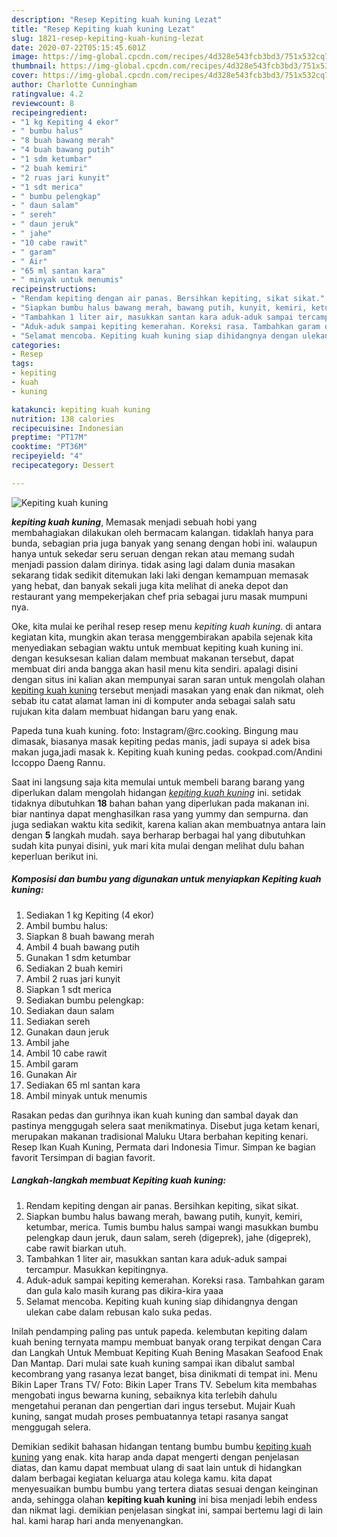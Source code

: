 ```yaml
---
description: "Resep Kepiting kuah kuning Lezat"
title: "Resep Kepiting kuah kuning Lezat"
slug: 1821-resep-kepiting-kuah-kuning-lezat
date: 2020-07-22T05:15:45.601Z
image: https://img-global.cpcdn.com/recipes/4d328e543fcb3bd3/751x532cq70/kepiting-kuah-kuning-foto-resep-utama.jpg
thumbnail: https://img-global.cpcdn.com/recipes/4d328e543fcb3bd3/751x532cq70/kepiting-kuah-kuning-foto-resep-utama.jpg
cover: https://img-global.cpcdn.com/recipes/4d328e543fcb3bd3/751x532cq70/kepiting-kuah-kuning-foto-resep-utama.jpg
author: Charlotte Cunningham
ratingvalue: 4.2
reviewcount: 8
recipeingredient:
- "1 kg Kepiting 4 ekor"
- " bumbu halus"
- "8 buah bawang merah"
- "4 buah bawang putih"
- "1 sdm ketumbar"
- "2 buah kemiri"
- "2 ruas jari kunyit"
- "1 sdt merica"
- " bumbu pelengkap"
- " daun salam"
- " sereh"
- " daun jeruk"
- " jahe"
- "10 cabe rawit"
- " garam"
- " Air"
- "65 ml santan kara"
- " minyak untuk menumis"
recipeinstructions:
- "Rendam kepiting dengan air panas. Bersihkan kepiting, sikat sikat."
- "Siapkan bumbu halus bawang merah, bawang putih, kunyit, kemiri, ketumbar, merica. Tumis bumbu halus sampai wangi masukkan bumbu pelengkap daun jeruk, daun salam, sereh (digeprek), jahe (digeprek), cabe rawit biarkan utuh."
- "Tambahkan 1 liter air, masukkan santan kara aduk-aduk sampai tercampur. Masukkan kepitingnya."
- "Aduk-aduk sampai kepiting kemerahan. Koreksi rasa. Tambahkan garam dan gula kalo masih kurang pas dikira-kira yaaa"
- "Selamat mencoba. Kepiting kuah kuning siap dihidangnya dengan ulekan cabe dalam rebusan kalo suka pedas."
categories:
- Resep
tags:
- kepiting
- kuah
- kuning

katakunci: kepiting kuah kuning 
nutrition: 138 calories
recipecuisine: Indonesian
preptime: "PT17M"
cooktime: "PT36M"
recipeyield: "4"
recipecategory: Dessert

---
```



![Kepiting kuah kuning](https://img-global.cpcdn.com/recipes/4d328e543fcb3bd3/751x532cq70/kepiting-kuah-kuning-foto-resep-utama.jpg)

<b><i>kepiting kuah kuning</i></b>, Memasak menjadi sebuah hobi yang membahagiakan dilakukan oleh bermacam kalangan. tidaklah hanya para bunda, sebagian pria juga banyak yang senang dengan hobi ini. walaupun hanya untuk sekedar seru seruan dengan rekan atau memang sudah menjadi passion dalam dirinya. tidak asing lagi dalam dunia masakan sekarang tidak sedikit ditemukan laki laki dengan kemampuan memasak yang hebat, dan banyak sekali juga kita melihat di aneka depot dan restaurant yang mempekerjakan chef pria sebagai juru masak mumpuni nya.

Oke, kita mulai ke perihal resep resep menu <i>kepiting kuah kuning</i>. di antara kegiatan kita, mungkin akan terasa menggembirakan apabila sejenak kita menyediakan sebagian waktu untuk membuat kepiting kuah kuning ini. dengan kesuksesan kalian dalam membuat makanan tersebut, dapat membuat diri anda bangga akan hasil menu kita sendiri. apalagi disini dengan situs ini kalian akan mempunyai saran saran untuk mengolah olahan <u>kepiting kuah kuning</u> tersebut menjadi masakan yang enak dan nikmat, oleh sebab itu catat alamat laman ini di komputer anda sebagai salah satu rujukan kita dalam membuat hidangan baru yang enak.

Papeda tuna kuah kuning. foto: Instagram/@rc.cooking. Bingung mau dimasak, biasanya masak kepiting pedas manis, jadi supaya si adek bisa makan juga,jadi masak k. Kepiting kuah kuning pedas. cookpad.com/Andini Iccoppo Daeng Rannu.


Saat ini langsung saja kita memulai untuk membeli barang barang yang diperlukan dalam mengolah hidangan <u><i>kepiting kuah kuning</i></u> ini. setidak tidaknya dibutuhkan <b>18</b> bahan bahan yang diperlukan pada makanan ini. biar nantinya dapat menghasilkan rasa yang yummy dan sempurna. dan juga sediakan waktu kita sedikit, karena kalian akan membuatnya antara lain dengan <b>5</b> langkah mudah. saya berharap berbagai hal yang dibutuhkan sudah kita punyai disini, yuk mari kita mulai dengan melihat dulu bahan keperluan berikut ini.

<!--inarticleads1-->

##### Komposisi dan bumbu yang digunakan untuk menyiapkan Kepiting kuah kuning:

1. Sediakan 1 kg Kepiting (4 ekor)
1. Ambil  bumbu halus:
1. Siapkan 8 buah bawang merah
1. Ambil 4 buah bawang putih
1. Gunakan 1 sdm ketumbar
1. Sediakan 2 buah kemiri
1. Ambil 2 ruas jari kunyit
1. Siapkan 1 sdt merica
1. Sediakan  bumbu pelengkap:
1. Sediakan  daun salam
1. Sediakan  sereh
1. Gunakan  daun jeruk
1. Ambil  jahe
1. Ambil 10 cabe rawit
1. Ambil  garam
1. Gunakan  Air
1. Sediakan 65 ml santan kara
1. Ambil  minyak untuk menumis


Rasakan pedas dan gurihnya ikan kuah kuning dan sambal dayak dan pastinya menggugah selera saat menikmatinya. Disebut juga ketam kenari, merupakan makanan tradisional Maluku Utara berbahan kepiting kenari. Resep Ikan Kuah Kuning, Permata dari Indonesia Timur. Simpan ke bagian favorit Tersimpan di bagian favorit. 

<!--inarticleads2-->

##### Langkah-langkah membuat Kepiting kuah kuning:

1. Rendam kepiting dengan air panas. Bersihkan kepiting, sikat sikat.
1. Siapkan bumbu halus bawang merah, bawang putih, kunyit, kemiri, ketumbar, merica. Tumis bumbu halus sampai wangi masukkan bumbu pelengkap daun jeruk, daun salam, sereh (digeprek), jahe (digeprek), cabe rawit biarkan utuh.
1. Tambahkan 1 liter air, masukkan santan kara aduk-aduk sampai tercampur. Masukkan kepitingnya.
1. Aduk-aduk sampai kepiting kemerahan. Koreksi rasa. Tambahkan garam dan gula kalo masih kurang pas dikira-kira yaaa
1. Selamat mencoba. Kepiting kuah kuning siap dihidangnya dengan ulekan cabe dalam rebusan kalo suka pedas.


Inilah pendamping paling pas untuk papeda. kelembutan kepiting dalam kuah bening ternyata mampu membuat banyak orang terpikat dengan Cara dan Langkah Untuk Membuat Kepiting Kuah Bening Masakan Seafood Enak Dan Mantap. Dari mulai sate kuah kuning sampai ikan dibalut sambal kecombrang yang rasanya lezat banget, bisa dinikmati di tempat ini. Menu Bikin Laper Trans TV/ Foto: Bikin Laper Trans TV. Sebelum kita membahas mengobati ingus bewarna kuning, sebaiknya kita terlebih dahulu mengetahui peranan dan pengertian dari ingus tersebut. Mujair Kuah kuning, sangat mudah proses pembuatannya tetapi rasanya sangat menggugah selera. 

Demikian sedikit bahasan hidangan tentang bumbu bumbu <u>kepiting kuah kuning</u> yang enak. kita harap anda dapat mengerti dengan penjelasan diatas, dan kamu dapat membuat ulang di saat lain untuk di hidangkan dalam berbagai kegiatan keluarga atau kolega kamu. kita dapat menyesuaikan bumbu bumbu yang tertera diatas sesuai dengan keinginan anda, sehingga olahan <b>kepiting kuah kuning</b> ini bisa menjadi lebih endess dan nikmat lagi. demikian penjelasan singkat ini, sampai bertemu lagi di lain hal. kami harap hari anda menyenangkan.

